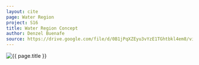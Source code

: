 ```yaml
---
layout: cite
page: Water Region
project: S16
title: Water Region Concept
author: Denzel Buenafe
source: https://drive.google.com/file/d/0B1jPqXZEyu3vYzE1TGhtbkl4em8/view?usp=sharing
---
```

![{{ page.title }}](/projects/S16/regions/water/WaterRegionConcept.png)
